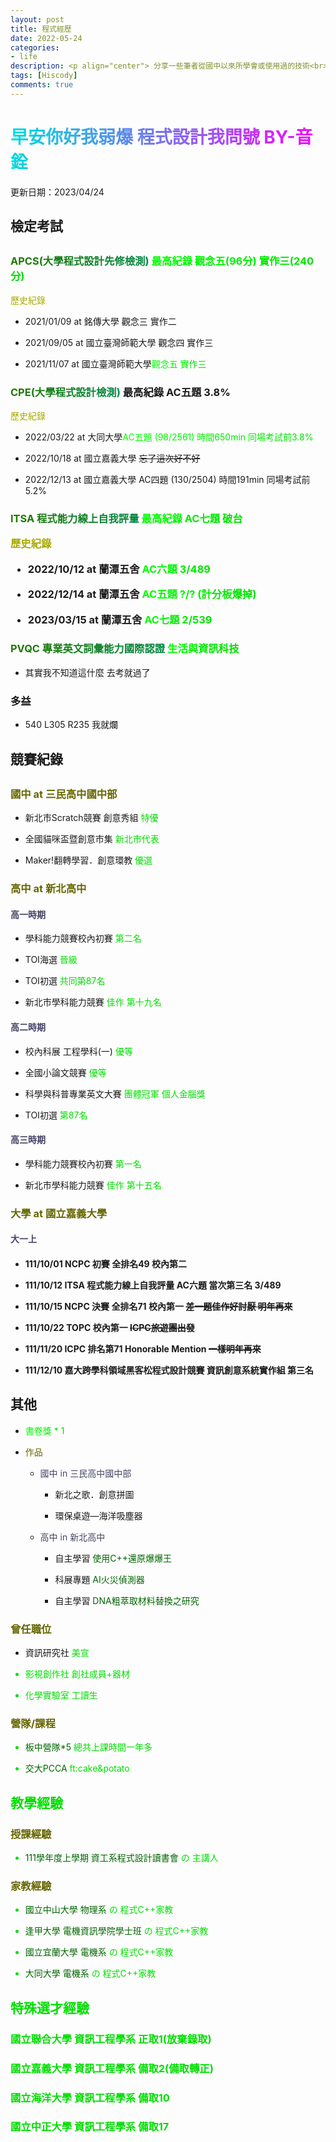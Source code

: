 ```yaml
---
layout: post
title: 程式經歷
date: 2022-05-24
categories:
- life
description: <p align="center"> 分享一些筆者從國中以來所學會或使用過的技術<br> 又或者檢定或其他的經驗 </p>
tags: [Hiscody]
comments: true
---
```


<style>
    #A
    {
        background-image: linear-gradient(to right, #00dbde 0% ,#fc00ff 100%);
        background-clip: text;
        -webkit-background-clip: text;
        color: transparent;
    }
    .LG
    {
        background-image: linear-gradient(to right, #00ff00 0% ,#00DD00 100%);
        background-clip: text;
        -webkit-background-clip: text;
         color: transparent;
    }
    .DG
    {
        background-image: linear-gradient(to right, #227700 0% ,#008844 100%);
        background-clip: text;
        -webkit-background-clip: text;
         color: transparent;
    }
</style>

<h1 id="A">早安你好我弱爆 程式設計我問號 BY-音銓</h1>

更新日期：2023/04/24

<h2>檢定考試<h2>

<h3> <span class="DG">APCS(大學程式設計先修檢測) </span><span class="LG">最高紀錄 觀念五(96分) 實作三(240分) </span></h3>

<font color="#AA0">歷史紀錄<br></font>

- 2021/01/09 at 銘傳大學
觀念三 實作二 

- 2021/09/05 at 國立臺灣師範大學
觀念四 實作三

- 2021/11/07 at 國立臺灣師範大學<span class="LG">觀念五 實作三</span>

<h3><span class="DG"> CPE(大學程式設計檢測) </span><span> 最高紀錄 AC五題 3.8% </span></h3>

<font color="#AA0">歷史紀錄<br></font>

- 2022/03/22 at 大同大學<span class="LG">AC五題 (98/2561) 時間650min 同場考試前3.8%</span>

- 2022/10/18 at 國立嘉義大學 ~~忘了這次好不好~~

- 2022/12/13 at 國立嘉義大學 AC四題 (130/2504) 時間191min 同場考試前5.2%

<h3><span class="DG">ITSA 程式能力線上自我評量 </span><span class="LG">最高紀錄 AC七題 破台 </span>

<font color="#AA0">歷史紀錄<br></font>

- 2022/10/12 at 蘭潭五舍 <span class="LG">AC六題 3/489</span>

- 2022/12/14 at 蘭潭五舍 <span class="LG">AC五題 ?/? (計分板爆掉)</span>

- 2023/03/15 at 蘭潭五舍 <span class="LG">AC七題 2/539</span>

<h3><span class="DG">PVQC 專業英文詞彙能力國際認證</span> <span class="LG">生活與資訊科技</span></h3>

- 其實我不知道這什麼 去考就過了

<h3>多益</h3>

- 540 L305 R235 我就爛

<h2>競賽紀錄<h2>

<h3> <font color="#660">國中 at 三民高中國中部</font></h3>
    
- 新北市Scratch競賽 創意秀組 <font color="#0d0">特優</font>
    
- 全國貓咪盃暨創意市集 <font color="#0d0">新北市代表</font>
    
- Maker!翻轉學習．創意環教 <font color="#0d0">優選</font>

<h3><font color="#660">高中 at 新北高中</font></h3>

<h4><font color="#446">高一時期</font></h4>

- 學科能力競賽校內初賽 <font color="#0d0">第二名</font>

- TOI海選 <font color="#0d0">晉級</font>

- TOI初選 <font color="#0d0">共同第87名</font>
    
- 新北市學科能力競賽 <font color="#0d0">佳作 第十九名</font>

<h4><font color="#446">高二時期</font></h4>

- 校內科展 工程學科(一) <font color="#0d0">優等</font>
    
- 全國小論文競賽 <font color="#0d0">優等</font>

- 科學與科普專業英文大賽 <font color="#0d0">團體冠軍 個人金腦獎</font>
    
- TOI初選 <font color="#0d0">第87名</font>

<h4><font color="#446">高三時期</font></h4>

- 學科能力競賽校內初賽 <font color="#0d0">第一名</font>

- 新北市學科能力競賽 <font color="#0d0">佳作 第十五名</font>

<h3><font color="#660">大學 at 國立嘉義大學</font></h3>

<h4><font color="#446">大一上</font><h4>

- 111/10/01 NCPC 初賽 全排名49 校內第二

- 111/10/12 ITSA 程式能力線上自我評量 AC六題 當次第三名 3/489

- 111/10/15 NCPC 決賽 全排名71 校內第一 ~~差一題佳作好討厭 明年再來~~

- 111/10/22 TOPC 校內第一 ~~ICPC旅遊團出發~~

- 111/11/20 ICPC 排名第71 Honorable Mention ~~一樣明年再來~~

- 111/12/10 嘉大跨學科領域黑客松程式設計競賽 資訊創意系統實作組 第三名 

<h2>其他</h2>

- <span class="LG">書卷獎 * 1</span>

- <font color="#660">作品</font>
    
    - <font color="#446">國中 in 三民高中國中部</font> 
    
        - 新北之歌．創意拼圖 
    
        - 環保桌遊—海洋吸塵器  
    
    - <font color="#446">高中 in 新北高中</font> 
    
        - 自主學習 <font color="#060">使用C++還原爆爆王</font>
    
        - 科展專題 <font color="#060">AI火災偵測器</font>
    
        - 自主學習 <font color="#060">DNA粗萃取材料替換之研究</font>

### <font color="#660">曾任職位</font>
    
- 資訊研究社 <font color="#0d0">美宣
    
- 影視創作社 <font color="#0d0">創社成員+器材

- 化學實驗室 <font color="#0d0">工讀生

### <font color="#660">營隊/課程</font>

- <font color="#060">板中營隊*5</font> 總共上課時間一年多
    
- <font color="#060">交大PCCA</font> ft:cake&potato

## 教學經驗

### <font color="#660">授課經驗</font>

- <font color="#060">111學年度上學期 資工系程式設計讀書會 </font> の 主講人

### <font color="#660">家教經驗</font>
    
- <font color="#060">國立中山大學 物理系 </font>の 程式C++家教

- <font color="#060">逢甲大學 電機資訊學院學士班 </font>の 程式C++家教

- <font color="#060">國立宜蘭大學 電機系 </font>の 程式C++家教

- <font color="#060">大同大學 電機系 </font>の 程式C++家教
        
## 特殊選才經驗

### 國立聯合大學 資訊工程學系 正取1(放棄錄取)
### <font color="#0d0">國立嘉義大學 資訊工程學系 備取2(備取轉正)</font>
### 國立海洋大學 資訊工程學系 備取10
### 國立中正大學 資訊工程學系 備取17